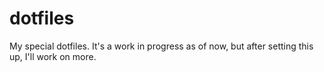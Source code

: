# dotfiles
My special dotfiles. It's a work in progress as of now, but after setting this up, I'll work on more.
